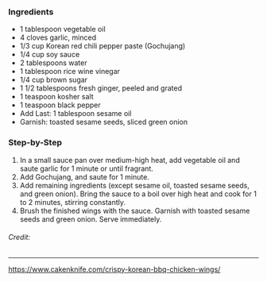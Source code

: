 ### Ingredients
* 1 tablespoon vegetable oil
* 4 cloves garlic, minced
* 1/3 cup Korean red chili pepper paste (Gochujang)
* 1/4 cup soy sauce
* 2 tablespoons water
* 1 tablespoon rice wine vinegar
* 1/4 cup brown sugar
* 1 1/2 tablespoons fresh ginger, peeled and grated
* 1 teaspoon kosher salt
* 1 teaspoon black pepper
* Add Last: 1 tablespoon sesame oil
* Garnish: toasted sesame seeds, sliced green onion

### Step-by-Step
1. In a small sauce pan over medium-high heat, add vegetable oil and saute garlic for 1 minute or until fragrant.
2. Add Gochujang, and saute for 1 minute.
3. Add remaining ingredients (except sesame oil, toasted sesame seeds, and green onion). Bring the sauce to a boil over high heat and cook for 1 to 2 minutes, stirring constantly.
4. Brush the finished wings with the sauce. Garnish with toasted sesame seeds and green onion. Serve immediately.



###### Credit:
---
https://www.cakenknife.com/crispy-korean-bbq-chicken-wings/